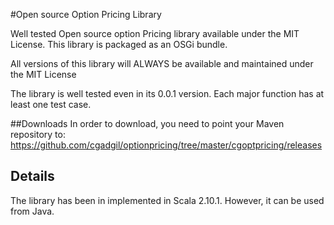 #Open source Option Pricing Library

Well tested Open source option Pricing library available under the MIT License.
This library is packaged as an OSGi bundle.

All versions of this library will ALWAYS be available and maintained under the MIT License

The library is well tested even in its 0.0.1 version. Each major function has at least one test case.

##Downloads
In order to download, you need to point your Maven repository to:
https://github.com/cgadgil/optionpricing/tree/master/cgoptpricing/releases

## Details
The library has been in implemented in Scala 2.10.1. However, it can be used from Java.





